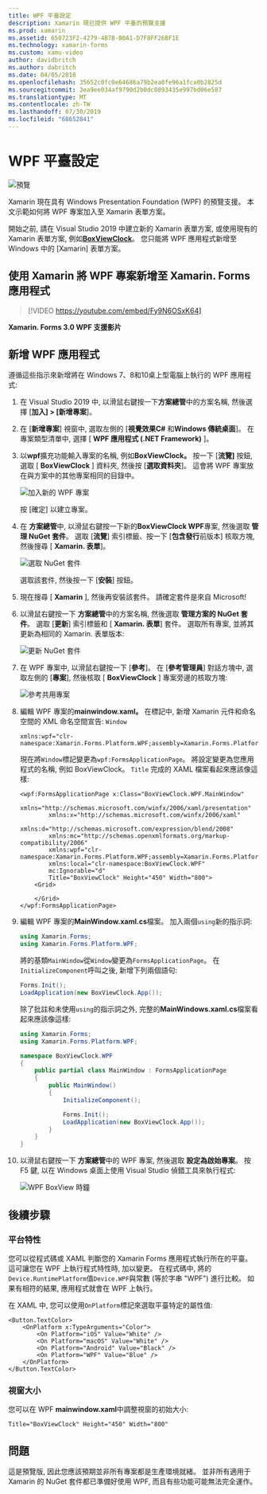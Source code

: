 ```yaml
---
title: WPF 平臺設定
description: Xamarin 現已提供 WPF 平臺的預覽支援
ms.prod: xamarin
ms.assetid: 650723F2-4279-4B7B-B0A1-D7F8FF26BF1E
ms.technology: xamarin-forms
ms.custom: xamu-video
author: davidbritch
ms.author: dabritch
ms.date: 04/05/2018
ms.openlocfilehash: 35652c0fc0e64686a79b2ea0fe96a1fca0b2825d
ms.sourcegitcommit: 3ea9ee034af9790d2b0dc0893435e997bd06e587
ms.translationtype: MT
ms.contentlocale: zh-TW
ms.lasthandoff: 07/30/2019
ms.locfileid: "68652841"
---
```

# <a name="wpf-platform-setup"></a>WPF 平臺設定

![預覽](~/media/shared/preview.png)

Xamarin 現在具有 Windows Presentation Foundation (WPF) 的預覽支援。 本文示範如何將 WPF 專案加入至 Xamarin 表單方案。

開始之前, 請在 Visual Studio 2019 中建立新的 Xamarin 表單方案, 或使用現有的 Xamarin 表單方案, 例如[**BoxViewClock**](https://docs.microsoft.com/samples/xamarin/xamarin-forms-samples/boxview-boxviewclock)。 您只能將 WPF 應用程式新增至 Windows 中的 [Xamarin] 表單方案。

## <a name="add-a-wpf-project-to-a-xamarinforms-app-with-xamarinuniversity"></a>使用 Xamarin 將 WPF 專案新增至 Xamarin. Forms 應用程式

> [!VIDEO https://youtube.com/embed/Fy9N6OSxK64]

**Xamarin. Forms 3.0 WPF 支援影片**

## <a name="adding-a-wpf-app"></a>新增 WPF 應用程式

遵循這些指示來新增將在 Windows 7、8和10桌上型電腦上執行的 WPF 應用程式:

1. 在 Visual Studio 2019 中, 以滑鼠右鍵按一下**方案總管**中的方案名稱, 然後選擇 [**加入] > [新增專案**]。

2. 在 [**新增專案**] 視窗中, 選取左側的 [**視覺效果C#** 和**Windows 傳統桌面**]。 在專案類型清單中, 選擇 [ **WPF 應用程式 (.NET Framework)** ]。 

3. 以**wpf**擴充功能輸入專案的名稱, 例如**BoxViewClock。** 按一下 [**流覽]** 按鈕, 選取 [ **BoxViewClock** ] 資料夾, 然後按 [**選取資料夾**]。 這會將 WPF 專案放在與方案中的其他專案相同的目錄中。

    ![加入新的 WPF 專案](wpf-images/add-new-project.png "加入新的 WPF 專案")

    按 [確定] 以建立專案。

4. 在 **方案總管**中, 以滑鼠右鍵按一下新的**BoxViewClock WPF**專案, 然後選取 **管理 NuGet 套件**。 選取 [**流覽**] 索引標籤、按一下 [**包含發行**前版本] 核取方塊, 然後搜尋 [ **Xamarin. 表單**]。

    ![選取 NuGet 套件](wpf-images/select-nuget-package.png "選取 NuGet 套件")

    選取該套件, 然後按一下 [**安裝**] 按鈕。

5. 現在搜尋 [ **Xamarin** ], 然後再安裝該套件。 請確定套件是來自 Microsoft!

6. 以滑鼠右鍵按一下 **方案總管**中的方案名稱, 然後選取 **管理方案的 NuGet 套件**。 選取 [**更新**] 索引標籤和 [ **Xamarin. 表單**] 套件。 選取所有專案, 並將其更新為相同的 Xamarin. 表單版本:

    ![更新 NuGet 套件](wpf-images/update-nuget-package.png "更新 NuGet 套件") 

7. 在 WPF 專案中, 以滑鼠右鍵按一下 [**參考**]。 在 [**參考管理員**] 對話方塊中, 選取左側的 [**專案**], 然後核取 [ **BoxViewClock** ] 專案旁邊的核取方塊:

    ![參考共用專案](wpf-images/reference-shared-project.png "參考共用專案")

8. 編輯 WPF 專案的**mainwindow.xaml。** 在標記中, 新增 Xamarin 元件和命名空間的 XML 命名空間宣告: `Window`

    ```xaml
    xmlns:wpf="clr-namespace:Xamarin.Forms.Platform.WPF;assembly=Xamarin.Forms.Platform.WPF"
    ```

    現在將`Window`標記變更為`wpf:FormsApplicationPage`。 將設定變更為您應用程式的名稱, 例如 BoxViewClock。 `Title` 完成的 XAML 檔案看起來應該像這樣:

    ```xaml
    <wpf:FormsApplicationPage x:Class="BoxViewClock.WPF.MainWindow"
            xmlns="http://schemas.microsoft.com/winfx/2006/xaml/presentation"
            xmlns:x="http://schemas.microsoft.com/winfx/2006/xaml"
            xmlns:d="http://schemas.microsoft.com/expression/blend/2008"
            xmlns:mc="http://schemas.openxmlformats.org/markup-compatibility/2006"
            xmlns:wpf="clr-namespace:Xamarin.Forms.Platform.WPF;assembly=Xamarin.Forms.Platform.WPF"
            xmlns:local="clr-namespace:BoxViewClock.WPF"
            mc:Ignorable="d"
            Title="BoxViewClock" Height="450" Width="800">
        <Grid>
        
        </Grid>
    </wpf:FormsApplicationPage>
    ```

9. 編輯 WPF 專案的**MainWindow.xaml.cs**檔案。 加入兩個`using`新的指示詞:

    ```csharp
    using Xamarin.Forms;
    using Xamarin.Forms.Platform.WPF;
    ```

    將的基類`MainWindow`從`Window`變更為`FormsApplicationPage`。 在`InitializeComponent`呼叫之後, 新增下列兩個語句:

    ```csharp
    Forms.Init();
    LoadApplication(new BoxViewClock.App());
    ```
    
    除了批註和未使用`using`的指示詞之外, 完整的**MainWindows.xaml.cs**檔案看起來應該像這樣:

    ```csharp
    using Xamarin.Forms;
    using Xamarin.Forms.Platform.WPF;

    namespace BoxViewClock.WPF
    {
        public partial class MainWindow : FormsApplicationPage
        {
            public MainWindow()
            {
                InitializeComponent();

                Forms.Init();
                LoadApplication(new BoxViewClock.App());
            }
        }
    }
    ```

10. 以滑鼠右鍵按一下 **方案總管**中的 WPF 專案, 然後選取 **設定為啟始專案**。 按 F5 鍵, 以在 Windows 桌面上使用 Visual Studio 偵錯工具來執行程式:

    ![WPF BoxView 時鐘](wpf-images/wpf-boxviewclock.png "WPF BoxView 時鐘" )

## <a name="next-steps"></a>後續步驟

### <a name="platform-specifics"></a>平台特性

您可以從程式碼或 XAML 判斷您的 Xamarin Forms 應用程式執行所在的平臺。 這可讓您在 WPF 上執行程式特性時, 加以變更。 在程式碼中, 將的`Device.RuntimePlatform`值`Device.WPF`與常數 (等於字串 "WPF") 進行比較。 如果有相符的結果, 應用程式就會在 WPF 上執行。

在 XAML 中, 您可以使用`OnPlatform`標記來選取平臺特定的屬性值:

```xaml
<Button.TextColor>
    <OnPlatform x:TypeArguments="Color">
        <On Platform="iOS" Value="White" />
        <On Platform="macOS" Value="White" />
        <On Platform="Android" Value="Black" />
        <On Platform="WPF" Value="Blue" />
    </OnPlatform>
</Button.TextColor>
```

### <a name="window-size"></a>視窗大小

您可以在 WPF **mainwindow.xaml**中調整視窗的初始大小:

```xaml
Title="BoxViewClock" Height="450" Width="800"
```

## <a name="issues"></a>問題

這是預覽版, 因此您應該預期並非所有專案都是生產環境就緒。 並非所有適用于 Xamarin 的 NuGet 套件都已準備好使用 WPF, 而且有些功能可能無法完全運作。

